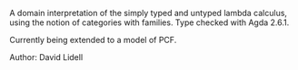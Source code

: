 A domain interpretation of the simply typed and untyped lambda calculus, using the notion of categories with families. Type checked with Agda 2.6.1.

Currently being extended to a model of PCF.

Author: David Lidell
